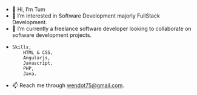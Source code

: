- 👋 Hi, I’m Tum
- 👀 I’m interested in Software Development majorly FullStack Development.
- 🌱 I’m currently a freelance software developer looking to collaborate on software development projects.
-     Skills;
          HTML & CSS, 
          Angularjs,
          Javascript, 
          PHP,
          Java.
- 📫 Reach me through wendot75@gmail.com. 

<!---
wendot75/wendot75 is a ✨ special ✨ repository because its `README.md` (this file) appears on your GitHub profile.
You can click the Preview link to take a look at your changes.
--->

